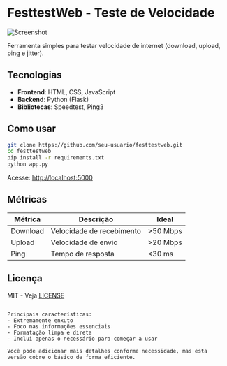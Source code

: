 
# FesttestWeb - Teste de Velocidade

![Screenshot](assets/screenshot.png)

Ferramenta simples para testar velocidade de internet (download, upload, ping e jitter).

## Tecnologias

- **Frontend**: HTML, CSS, JavaScript
- **Backend**: Python (Flask)
- **Bibliotecas**: Speedtest, Ping3

## Como usar

```bash
git clone https://github.com/seu-usuario/festtestweb.git
cd festtestweb
pip install -r requirements.txt
python app.py
```

Acesse: [http://localhost:5000](http://localhost:5000)

## Métricas

| Métrica   | Descrição          | Ideal     |
|-----------|--------------------|-----------|
| Download  | Velocidade de recebimento | >50 Mbps |
| Upload    | Velocidade de envio | >20 Mbps  |
| Ping      | Tempo de resposta | <30 ms    |

## Licença

MIT - Veja [LICENSE](LICENSE)
```

Principais características:
- Extremamente enxuto
- Foco nas informações essenciais
- Formatação limpa e direta
- Inclui apenas o necessário para começar a usar

Você pode adicionar mais detalhes conforme necessidade, mas esta versão cobre o básico de forma eficiente.
